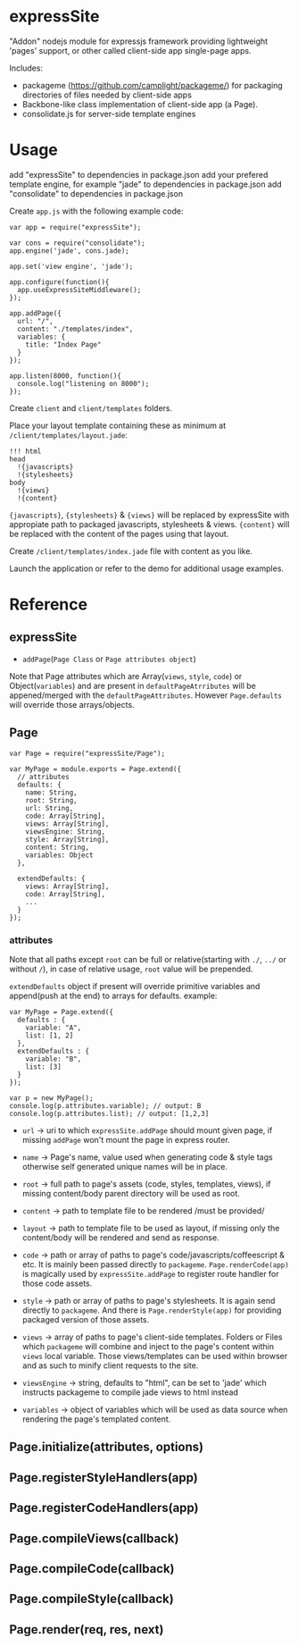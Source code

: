 expressSite
===========
"Addon" nodejs module for expressjs framework providing lightweight 'pages' support, or other called client-side app single-page apps.

Includes:
- packageme (https://github.com/camplight/packageme/) for packaging directories of files needed by client-side apps
- Backbone-like class implementation of client-side app (a Page).
- consolidate.js for server-side template engines 

# Usage #

add "expressSite" to dependencies in package.json
add your prefered template engine, for example "jade" to dependencies in package.json
add "consolidate" to dependencies in package.json

Create `app.js` with the following example code:

    var app = require("expressSite");

    var cons = require("consolidate");
    app.engine('jade', cons.jade);

    app.set('view engine', 'jade');

    app.configure(function(){
      app.useExpressSiteMiddleware();
    });

    app.addPage({
      url: "/",
      content: "./templates/index",
      variables: {
        title: "Index Page"
      }
    });

    app.listen(8000, function(){
      console.log("listening on 8000");
    });

Create `client` and `client/templates` folders.

Place your layout template containing these as minimum at `/client/templates/layout.jade`:

    !!! html
    head
      !{javascripts}
      !{stylesheets}
    body
      !{views}
      !{content}

`{javascripts}`, `{stylesheets}` & `{views}` will be replaced by expressSite with appropiate path to packaged javascripts, stylesheets & views.
`{content}` will be replaced with the content of the pages using that layout.

Create `/client/templates/index.jade` file with content as you like.

Launch the application or refer to the demo for additional usage examples.

# Reference #
## expressSite ##
- `addPage`(`Page Class` or `Page attributes object`)

Note that Page attributes which are Array(`views`, `style`, `code`) or Object(`variables`) and are present in `defaultPageAtrributes` will be appened/merged with the `defaultPageAttributes`. However `Page.defaults` will override those arrays/objects.

## Page ##

    var Page = require("expressSite/Page");

    var MyPage = module.exports = Page.extend({
      // attributes
      defaults: {
        name: String,
        root: String,
        url: String,
        code: Array[String],
        views: Array[String],
        viewsEngine: String,
        style: Array[String],
        content: String,
        variables: Object
      },

      extendDefaults: {
        views: Array[String],
        code: Array[String],
        ...
      }
    });

### attributes ###
Note that all paths except `root` can be full or relative(starting with `./`, `../` or without `/`), in case of relative usage, `root` value will be prepended. 

`extendDefaults` object if present will override primitive variables and append(push at the end) to arrays for defaults.
example:

    var MyPage = Page.extend({
      defaults : {
        variable: "A",
        list: [1, 2]
      },
      extendDefaults : {
        variable: "B",
        list: [3]
      }
    });

    var p = new MyPage();
    console.log(p.attributes.variable); // output: B
    console.log(p.attributes.list); // output: [1,2,3]

- `url` -> uri to which `expressSite.addPage` should mount given page, if missing `addPage` won't mount the page in express router.
- `name` -> Page's name, value used when generating code & style tags otherwise self generated unique names will be in place.

- `root` -> full path to page's assets (code, styles, templates, views), if missing content/body parent directory will be used as root.
- `content` -> path to template file to be rendered /must be provided/
- `layout` -> path to template file to be used as layout, if missing only the content/body will be rendered and send as response.

- `code` -> path or array of paths to page's code/javascripts/coffeescript & etc. It is mainly been passed directly to `packageme`. `Page.renderCode(app)` is magically used by `expressSite.addPage` to register route handler for those code assets.

- `style` -> path or array of paths to page's stylesheets. It is again send directly to `packageme`. And there is `Page.renderStyle(app)` for providing packaged version of those assets.

- `views` -> array of paths to page's client-side templates. Folders or Files which `packageme` will combine and inject to the page's content within `views` local variable. Those views/templates can be used within browser and as such to minify client requests to the site.
- `viewsEngine` -> string, defaults to "html", can be set to 'jade' which instructs packageme to compile jade views to html instead

- `variables` -> object of variables which will be used as data source when rendering the page's templated content.

## Page.initialize(attributes, options) ##
## Page.registerStyleHandlers(app) ##
## Page.registerCodeHandlers(app) ##
## Page.compileViews(callback) ##
## Page.compileCode(callback) ##
## Page.compileStyle(callback) ##
## Page.render(req, res, next) ##